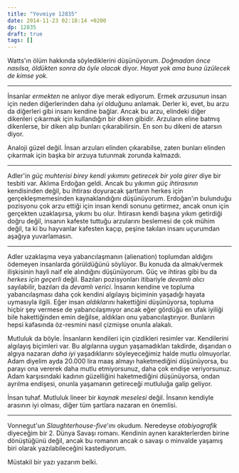 ```yaml
---
title: "Yevmiye 12835"
date: 2014-11-23 02:18:14 +0200
dp: 12835
draft: true
tags: []
---
```


Watts'ın ölüm hakkında söylediklerini düşünüyorum. *Doğmadan önce
nasılsa, öldükten sonra da öyle olacak* diyor. *Hayat yok ama buna
üzülecek de kimse yok.*

--------------

İnsanlar *ermekten* ne anlıyor diye merak ediyorum. Ermek *arzusunun*
insan için neden diğerlerinden daha *iyi* olduğunu anlamak. Derler ki,
evet, bu arzu da diğerleri gibi insanı kendine bağlar. Ancak bu arzu,
elindeki diğer dikenleri çıkarmak için kullandığın bir diken gibidir.
Arzuların eline batmış dikenlerse, bir diken alıp bunları
çıkarabilirsin. En son bu dikeni de atarsın diyor.

Analoji güzel değil. İnsan arzuları elinden çıkarabilse, zaten bunları
elinden çıkarmak için başka bir arzuya tutunmak zorunda kalmazdı.

--------------

Adler'in *güç muhterisi birey kendi yıkımını getirecek bir yola girer*
diye bir tesbiti var. Aklıma Erdoğan geldi. Ancak bu yıkımın *güç
ihtirasının* kendisinden değil, bu ihtirası doyuracak şartların herkes
için gerçekleşmemesinden kaynaklandığını düşünüyorum. Erdoğan'ın
bulunduğu pozisyonu çok arzu ettiği için insan kendi sonunu getirmez,
ancak onun için gerçekten uzaklaşırsa, yıkımı bu olur. İhtirasın kendi
başına yıkım getirdiği doğru değil, insanın kafeste tuttuğu arzularını
beslemesi de çok mühim değil, ta ki bu hayvanlar kafesten kaçıp, peşine
takılan insanı uçurumdan aşağıya yuvarlamasın.

--------------

Adler uzaklaşma veya yabancılaşmanın (alienation) toplumdan aldığını
ödemeyen insanlarda görüldüğünü söylüyor. Bu konuda da almak/vermek
ilişkisinin hayli naif ele alındığını düşünüyorum. Güç ve ihtiras gibi
bu da *herkes için geçerli* değil. Bazıları pozisyonları itibariyle
*devamlı alıcı* sayılabilir, bazıları da *devamlı verici*. İnsanın
kendine ve topluma yabancılaşması daha çok kendini algılayış biçiminin
yaşadığı hayata uymasıyla ilgili. Eğer insan *aldıklarını* hakettiğini
düşünüyorsa, topluma hiçbir şey vermese de yabancılaşmıyor ancak eğer
gördüğü en ufak iyiliği bile hakettiğinden emin değilse, aldıkları onu
yabancılaştırıyor. Bunların hepsi kafasında öz-resmini nasıl çizmişse
onunla alakalı.

Mutluluk da böyle. İnsanların kendileri için çizdikleri resimler var.
Kendilerini algılayış biçimleri var. Bu algılarına uygun yaşamadıkları
takdirde, dışarıdan o algıya nazaran *daha iyi* yaşadıklarını
söyleyeceğimiz halde mutlu olmuyorlar. Adam diyelim ayda 20.000 lira
maaş almayı haketmediğini düşünüyorsa, bu parayı ona vererek daha mutlu
etmiyorsunuz, daha çok endişe veriyorsunuz. Adam karşısındaki kadının
güzelliğini haketmediğini düşünüyorsa, ondan ayrılma endişesi, onunla
yaşamanın getireceği mutluluğa galip geliyor.

İnsan tuhaf. Mutluluk lineer bir *kaynak meselesi* değil. İnsanın
kendiyle arasının iyi olması, diğer tüm şartlara nazaran en önemlisi.

--------------

Vonnegut'un *Slaughterhouse-five*'ını okudum. Neredeyse *otobiyografik*
diyeceğim bir 2. Dünya Savaşı romanı. Kendinin aynen karakterlerden
birine dönüştüğünü değil, ancak bu romanın ancak o savaşı o minvalde
yaşamış biri olarak yazılabileceğini kastediyorum.

Müstakil bir yazı yazarım belki.

